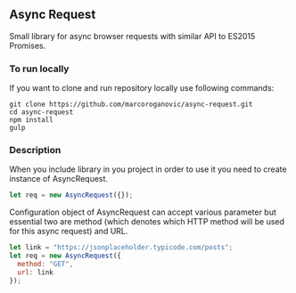 ## Async Request
Small library for async browser requests with similar API to ES2015 Promises.

### To run locally
If you want to clone and run repository locally use following commands:

```
git clone https://github.com/marcoroganovic/async-request.git
cd async-request
npm install
gulp
```

### Description

When you include library in you project in order to use it you need to create instance of
AsyncRequest.

```javascript
let req = new AsyncRequest({});
```

Configuration object of AsyncRequest can accept various parameter but essential
two are method (which denotes which HTTP method will be used for this async
request) and URL.
```javascript
let link = "https://jsonplaceholder.typicode.com/posts";
let req = new AsyncRequest({
  method: "GET",
  url: link
});
```
